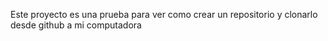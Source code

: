 Este proyecto es una prueba para ver como crear un repositorio y clonarlo desde github a mi computadora
